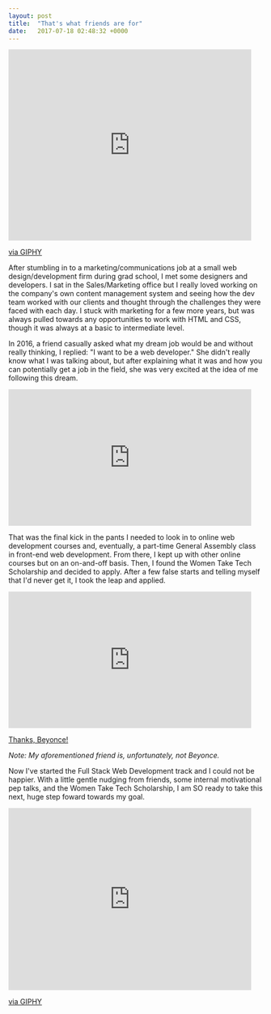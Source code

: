 ```yaml
---
layout: post
title:  "That's what friends are for"
date:   2017-07-18 02:48:32 +0000
---
```


<iframe src="https://giphy.com/embed/aWWHyproEPZZu" width="480" height="378" frameBorder="0" class="giphy-embed" allowFullScreen></iframe><p><a href="https://giphy.com/gifs/the-golden-girls-aWWHyproEPZZu">via GIPHY</a></p>

After stumbling in to a marketing/communications job at a small web design/development firm during grad school, I met some designers and developers. I sat in the Sales/Marketing office but I really loved working on the company's own content management system and seeing how the dev team worked with our clients and thought through the challenges they were faced with each day. I stuck with marketing for a few more years, but was always pulled towards any opportunities to work with HTML and CSS, though it was always at a basic to intermediate level.

In 2016, a friend casually asked what my dream job would be and without really thinking, I replied: "I want to be a web developer." She didn't really know what I was talking about, but after explaining what it was and how you can potentially get a job in the field, she was very excited at the idea of me following this dream. 

<iframe src="https://giphy.com/embed/xT4uQBNEr2CFjaV84M" width="480" height="270" frameBorder="0" class="giphy-embed" allowFullScreen></iframe><p><a href="https://giphy.com/gifs/motivationalgif-xT4uQBNEr2CFjaV84M"></a></p>

That was the final kick in the pants I needed to look in to online web development courses and, eventually, a part-time General Assembly class in front-end web development. From there, I kept up with other online courses but on an on-and-off basis. Then, I found the Women Take Tech Scholarship and decided to apply. After a few false starts and telling myself that I'd never get it, I took the leap and applied. 

<iframe src="https://giphy.com/embed/rBeR7UA9BSuVW" width="480" height="270" frameBorder="0" class="giphy-embed" allowFullScreen></iframe><p><a href="https://giphy.com/gifs/beyonce-gif-cambridge-university-rBeR7UA9BSuVW">Thanks, Beyonce! </a></p>

*Note: My aforementioned friend is, unfortunately, not Beyonce.*

Now I've started the Full Stack Web Development track and I could not be happier. With a little gentle nudging from friends, some internal motivational pep talks, and the Women Take Tech Scholarship, I am SO ready to take this next, huge step foward towards my goal. 

<iframe src="https://giphy.com/embed/C2V3bklNmp9K" width="480" height="360" frameBorder="0" class="giphy-embed" allowFullScreen></iframe><p><a href="https://giphy.com/gifs/work-hooray-hustle-C2V3bklNmp9K">via GIPHY</a></p>

